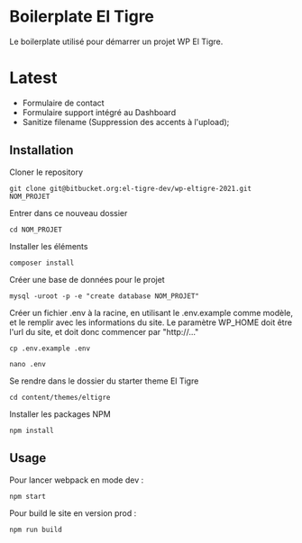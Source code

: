 # Boilerplate El Tigre

Le boilerplate utilisé pour démarrer un projet WP El Tigre.

# Latest

- Formulaire de contact
- Formulaire support intégré au Dashboard
- Sanitize filename (Suppression des accents à l'upload);
## Installation

Cloner le repository

```
git clone git@bitbucket.org:el-tigre-dev/wp-eltigre-2021.git NOM_PROJET
```

Entrer dans ce nouveau dossier

```
cd NOM_PROJET
```

Installer les éléments

```
composer install
```

Créer une base de données pour le projet

```
mysql -uroot -p -e "create database NOM_PROJET"
```

Créer un fichier .env à la racine, en utilisant le .env.example comme modèle, et le remplir avec les informations du site. Le paramètre WP_HOME doit être l'url du site, et doit donc commencer par "http://..."

```
cp .env.example .env

nano .env
```

Se rendre dans le dossier du starter theme El Tigre

```
cd content/themes/eltigre
```

Installer les packages NPM

```
npm install
```

## Usage

Pour lancer webpack en mode dev : 

```
npm start
```

Pour build le site en version prod : 

```
npm run build
```
